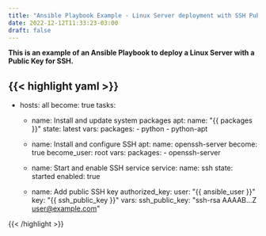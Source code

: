 ```yaml
---
title: "Ansible Playbook Example - Linux Server deployment with SSH Public Key"
date: 2022-12-12T11:33:23-03:00
draft: false
---
```


**This is an example of an Ansible Playbook to deploy a Linux Server with a Public Key for SSH.**


{{< highlight yaml >}}
---

- hosts: all
  become: true
  tasks:
  
  - name: Install and update system packages
    apt:
      name: "{{ packages }}"
      state: latest
    vars:
      packages:
        - python
        - python-apt
  
  - name: Install and configure SSH
    apt:
      name: openssh-server
    become: true
    become_user: root
    vars:
      packages:
        - openssh-server

  - name: Start and enable SSH service
    service:
      name: ssh
      state: started
      enabled: true

  - name: Add public SSH key
    authorized_key:
      user: "{{ ansible_user }}"
      key: "{{ ssh_public_key }}"
    vars:
      ssh_public_key: "ssh-rsa AAAAB...Z user@example.com"

 {{< /highlight >}}     
